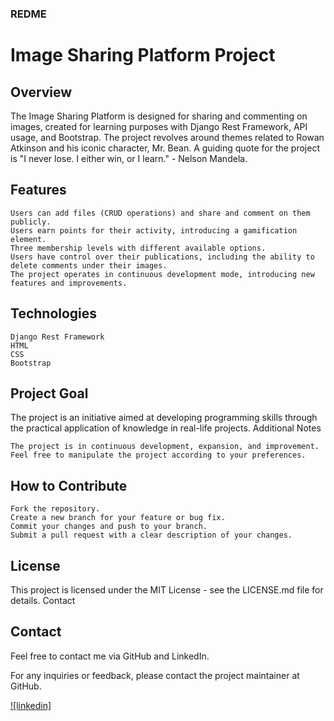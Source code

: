 ### REDME

# Image Sharing Platform Project

## Overview

The Image Sharing Platform is designed for sharing and commenting on images, created for learning purposes with Django Rest Framework, API usage, and Bootstrap. The project revolves around themes related to Rowan Atkinson and his iconic character, Mr. Bean. A guiding quote for the project is "I never lose. I either win, or I learn." - Nelson Mandela.

## Features

    Users can add files (CRUD operations) and share and comment on them publicly.
    Users earn points for their activity, introducing a gamification element.
    Three membership levels with different available options.
    Users have control over their publications, including the ability to delete comments under their images.
    The project operates in continuous development mode, introducing new features and improvements.

## Technologies

    Django Rest Framework
    HTML
    CSS
    Bootstrap

## Project Goal

The project is an initiative aimed at developing programming skills through the practical application of knowledge in real-life projects.
Additional Notes

    The project is in continuous development, expansion, and improvement.
    Feel free to manipulate the project according to your preferences.

## How to Contribute

    Fork the repository.
    Create a new branch for your feature or bug fix.
    Commit your changes and push to your branch.
    Submit a pull request with a clear description of your changes.

## License

This project is licensed under the MIT License - see the LICENSE.md file for details.
Contact

## Contact

Feel free to contact me via GitHub and LinkedIn.

For any inquiries or feedback, please contact the project maintainer at GitHub.

[![linkedin]](https://www.linkedin.com/in/annawalaszek/)
